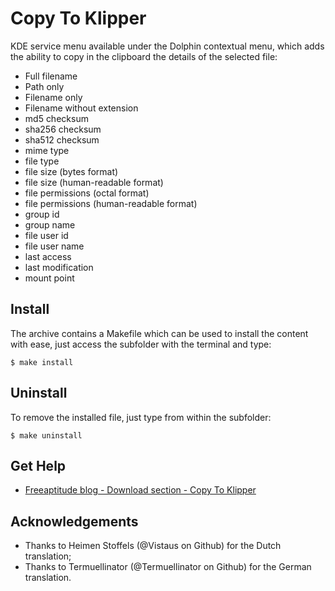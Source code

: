 # Copy To Klipper

KDE service menu available under the Dolphin contextual menu, which adds the ability
to copy in the clipboard the details of the selected file:
- Full filename
- Path only
- Filename only
- Filename without extension
- md5 checksum
- sha256 checksum
- sha512 checksum
- mime type
- file type
- file size (bytes format)
- file size (human-readable format)
- file permissions (octal format)
- file permissions (human-readable format)
- group id
- group name
- file user id
- file user name
- last access
- last modification
- mount point

## Install

The archive contains a Makefile which can be used to install the content with ease,
just access the subfolder with the terminal and type:
```
$ make install
```

## Uninstall

To remove the installed file, just type from within the subfolder:
```
$ make uninstall
```

## Get Help

- [Freeaptitude blog - Download section - Copy To Klipper](https://freeaptitude.altervista.org/downloads/copy-to-klipper.html)

## Acknowledgements

- Thanks to Heimen Stoffels (@Vistaus on Github) for the Dutch translation;
- Thanks to Termuellinator (@Termuellinator on Github) for the German translation.
